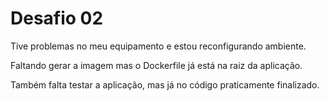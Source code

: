 # Desafio 02

Tive problemas no meu equipamento e estou reconfigurando ambiente.

Faltando gerar a imagem mas o Dockerfile já está na raiz da aplicação.

Também falta testar a aplicação, mas já no código praticamente finalizado.
